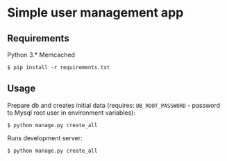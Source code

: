 # Simple user management app

## Requirements
Python 3.*
Memcached

```
$ pip install -r requirements.txt
```
## Usage
Prepare db and creates initial data (requires: `DB_ROOT_PASSWORD` - password to Mysql root user in environment variables):
```
$ python manage.py create_all
```
Runs development server:
```
$ python manage.py create_all
```